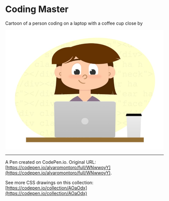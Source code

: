 # Coding Master

Cartoon of a person coding on a laptop with a coffee cup close by

![Cartoon of a young woman coding in front of a computer, the background is a circle with code inside](https://github.com/alvaromontoro/CSS-Illustrations/blob/master/illustrations/people/coding-master/coding-master.jpeg?raw=true)

---

A Pen created on CodePen.io. Original URL: [https://codepen.io/alvaromontoro/full/WNwwoyY](https://codepen.io/alvaromontoro/full/WNwwoyY).

See more CSS drawings on this collection: [https://codepen.io/collection/AOaOdx](https://codepen.io/collection/AOaOdx)
